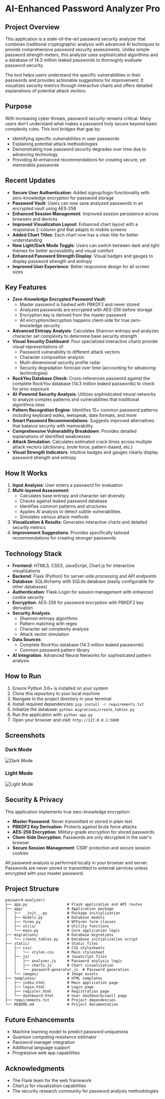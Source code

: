 # AI-Enhanced Password Analyzer Pro

## Project Overview
This application is a state-of-the-art password security analyzer that combines traditional cryptographic analysis with advanced AI techniques to provide comprehensive password security assessments. Unlike simple password strength meters, this analyzer uses sophisticated algorithms and a database of 14.3 million leaked passwords to thoroughly evaluate password security.

The tool helps users understand the specific vulnerabilities in their passwords and provides actionable suggestions for improvement. It visualizes security metrics through interactive charts and offers detailed explanations of potential attack vectors.

## Purpose
With increasing cyber threats, password security remains critical. Many users don't understand what makes a password truly secure beyond basic complexity rules. This tool bridges that gap by:
- Identifying specific vulnerabilities in user passwords
- Explaining potential attack methodologies
- Demonstrating how password security degrades over time due to advancing technology
- Providing AI-enhanced recommendations for creating secure, yet memorable passwords

## Recent Updates

- **Secure User Authentication**: Added signup/login functionality with zero-knowledge encryption for password storage
- **Password Vault**: Users can now save analyzed passwords in an encrypted vault using AES-256
- **Enhanced Session Management**: Improved session persistence across browsers and devices
- **Improved Visualization Layout**: Enhanced chart layout with a responsive 2-column grid that adapts to mobile screens
- **Added Chart Titles**: Each chart now has a clear title for better understanding
- **New Light/Dark Mode Toggle**: Users can switch between dark and light themes for better accessibility and visual comfort
- **Enhanced Password Strength Display**: Visual badges and gauges to display password strength and entropy
- **Improved User Experience**: Better responsive design for all screen sizes

## Key Features

- **Zero-Knowledge Encrypted Password Vault**:
  - Master password is hashed with PBKDF2 and never stored
  - Analyzed passwords are encrypted with AES-256 before storage
  - Encryption key is derived from the master password
  - All encryption/decryption happens client-side for true zero-knowledge security
- **Advanced Entropy Analysis**: Calculates Shannon entropy and analyzes character set complexity to determine base security strength
- **Visual Security Dashboard**: Four specialized interactive charts provide visual representations of:
  - Password vulnerability to different attack vectors
  - Character composition analysis
  - Multi-dimensional security profile radar
  - Security degradation forecast over time (accounting for advancing technologies)
- **RockYou Database Check**: Cross-references password against the complete RockYou database (14.3 million leaked passwords) to check for prior exposure
- **AI-Powered Security Analysis**: Utilizes sophisticated neural networks to analyze complex patterns and vulnerabilities that traditional algorithms miss
- **Pattern Recognition Engine**: Identifies 15+ common password patterns including keyboard walks, leetspeak, date formats, and more
- **Smart Password Recommendations**: Suggests improved alternatives that balance security with memorability
- **Comprehensive Vulnerability Breakdown**: Provides detailed explanations of identified weaknesses
- **Attack Simulation**: Calculates estimated crack times across multiple attack vectors (dictionary, brute force, pattern-based, etc.)
- **Visual Strength Indicators**: Intuitive badges and gauges clearly display password strength and entropy

## How It Works

1. **Input Analysis**: User enters a password for evaluation
2. **Multi-layered Assessment**:
   - Calculates base entropy and character set diversity
   - Checks against leaked password database
   - Identifies common patterns and structures
   - Applies AI analysis to detect subtle vulnerabilities
   - Simulates various attack methods
3. **Visualization & Results**: Generates interactive charts and detailed security metrics
4. **Improvement Suggestions**: Provides specifically tailored recommendations for creating stronger passwords

## Technology Stack

- **Frontend**: HTML5, CSS3, JavaScript, Chart.js for interactive visualizations
- **Backend**: Flask (Python) for server-side processing and API endpoints
- **Database**: SQLAlchemy with SQLite database (easily configurable for other databases)
- **Authentication**: Flask-Login for session management with enhanced cookie security
- **Encryption**: AES-256 for password encryption with PBKDF2 key derivation
- **Security Analysis**:
  - Shannon entropy algorithms
  - Pattern matching with regex
  - Character set complexity analysis
  - Attack vector simulation
- **Data Sources**:
  - Complete RockYou database (14.3 million leaked passwords)
  - Common password pattern library
- **AI Integration**: Advanced Neural Networks for sophisticated pattern analysis

## How to Run

1. Ensure Python 3.6+ is installed on your system
2. Clone this repository to your local machine
3. Navigate to the project directory in your terminal
4. Install required dependencies: `pip install -r requirements.txt`
5. Initialize the database: `python migrations/create_tables.py`
6. Run the application with: `python app.py`
7. Open your browser and visit: `http://127.0.0.1:5000`

## Screenshots

### Dark Mode
![Dark Mode](/static/images/dark_mode_demo.png)

### Light Mode
![Light Mode](/static/images/light_mode_demo.png)

## Security & Privacy

This application implements true zero-knowledge encryption:

- **Master Password**: Never transmitted or stored in plain text
- **PBKDF2 Key Derivation**: Protects against brute force attacks
- **AES-256 Encryption**: Military-grade encryption for stored passwords
- **Client-Side Decryption**: Passwords are only decrypted in the user's browser
- **Secure Session Management**: CSRF protection and secure session cookies

All password analysis is performed locally in your browser and server. Passwords are never stored or transmitted to external services unless encrypted with your master password.

## Project Structure

```
password-analyzer/
├── app.py                  # Flask application and API routes
├── app/                    # Application package
│   ├── __init__.py         # Package initialization
│   ├── models.py           # Database models
│   ├── forms.py            # WTForms form classes
│   ├── utils/              # Utility functions
│   └── main.py             # Core application logic
├── migrations/             # Database migrations
│   └── create_tables.py    # Database initialization script
├── static/                 # Static files
│   ├── css/                # CSS stylesheets
│   │   └── styles.css      # Main stylesheet
│   ├── js/                 # JavaScript files
│   │   ├── analyzer.js     # Password analysis logic
│   │   ├── charts.js       # Chart visualization
│   │   └── password-generator.js  # Password generation
│   └── images/             # Image assets
├── templates/              # HTML templates
│   ├── index.html          # Main application page
│   ├── login.html          # Login page
│   ├── register.html       # Registration page
│   └── dashboard.html      # User dashboard/vault page
├── requirements.txt        # Project dependencies
└── README.md               # Project documentation
```

## Future Enhancements

- Machine learning model to predict password uniqueness
- Quantum computing resistance estimator
- Password manager integration
- Additional language support
- Progressive web app capabilities

## Acknowledgments

- The Flask team for the web framework
- Chart.js for visualization capabilities
- The security research community for password analysis methodologies 